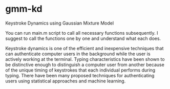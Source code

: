 # gmm-kd
Keystroke Dynamics using Gaussian Mixture Model

You can run main.m script to call all necessary functions subsequently.
I suggest to call the functions one by one and understand what each does.

Keystroke dynamics is one of the efficient and inexpensive techniques that can authenticate computer users in the background while the user is actively working at the terminal. Typing characteristics have been shown to be distinctive enough to distinguish a computer user from another because of the unique timing of keystrokes that each individual performs during typing. There have been many proposed techniques for authenticating users using statistical approaches and machine learning.
